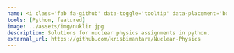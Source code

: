 ```yaml
---
name: <i class='fab fa-github' data-toggle='tooltip' data-placement='bottom' data-delay='250'></i> |&nbsp;Nuclear Physics
tools: [Python, featured]
image: ../assets/img/nuklir.jpg
description: Solutions for nuclear physics assignments in python.
external_url: https://github.com/krisbimantara/Nuclear-Physics
---
```

